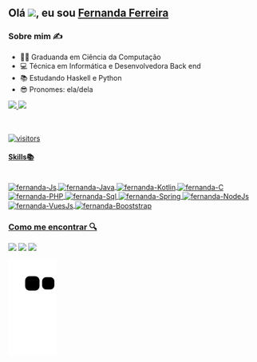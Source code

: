## Olá <img src="https://github.com/TheDudeThatCode/TheDudeThatCode/blob/master/Assets/Hi.gif" width="29px">, eu sou [Fernanda Ferreira](https://www.linkedin.com/in/fernandacodes/)
### Sobre mim ✍
- 👨‍🎓 Graduanda em Ciência da Computação 
- 💻 Técnica em Informática e Desenvolvedora Back end
- 📚 Estudando Haskell e Python
- 😎 Pronomes: ela/dela


<div align="">
  <a href="https://github.com/fernandacodes">
  <img height="180em" src="https://github-readme-stats.vercel.app/api?username=fernandacodes&show_icons=true&theme=tokyonight&hide=,contribs">
  <img height="180em" src="https://github-readme-stats.vercel.app/api/top-langs/?username=fernandacodes&layout=compact&langs_count=7&theme=tokyonight">
</div>
  
  <br><br>
  ![visitors](https://visitor-badge.laobi.icu/badge?page_id=fernandacodes)
 
#### Skills📚
  <div style="display: inline_block"><br>
    <img align="center" alt="fernanda-Js" src="https://img.shields.io/badge/JavaScript-323330?style=for-the-badge&logo=javascript&logoColor=F7DF1E">
    <img align="center" alt="fernanda-Java" src="https://img.shields.io/badge/Java-ED8B00?style=for-the-badge&logo=java&logoColor=white">
    <img align="center" alt="fernanda-Kotlin" src="https://img.shields.io/badge/Kotlin-0095D5?&style=for-the-badge&logo=kotlin&logoColor=white">
    <img align="center" alt="fernanda-C" src="https://img.shields.io/badge/C-00599C?style=for-the-badge&logo=c&logoColor=white">
    <img align="center" alt="fernanda-PHP" src="https://img.shields.io/badge/PHP-777BB4?style=for-the-badge&logo=php&logoColor=white">
    <img align="center" alt="fernanda-Sql" src="https://img.shields.io/badge/MySQL-00000F?style=for-the-badge&logo=mysql&logoColor=white">
    <img align="center" alt="fernanda-Spring" src="https://img.shields.io/badge/Spring-6DB33F?style=for-the-badge&logo=spring&logoColor=white">
    <img align="center" alt="fernanda-NodeJs" src="https://img.shields.io/badge/Node.js-43853D?style=for-the-badge&logo=node.js&logoColor=white">  
    <img align="center" alt="fernanda-VuesJs" src="https://img.shields.io/badge/Vue.js-35495E?style=for-the-badge&logo=vue.js&logoColor=4FC08D">
    <img align="center" alt="fernanda-Booststrap" src="https://img.shields.io/badge/Bootstrap-563D7C?style=for-the-badge&logo=bootstrap&logoColor=white">
  </div>
  
  ### Como me encontrar 🔍
  <div>
    <a href="https://www.linkedin.com/in/fernandacodes/" target="_blank"><img src="https://img.shields.io/badge/-LinkedIn-%230077B5?style=for-the-badge&logo=linkedin&logoColor=white" target="_blank"></a>
    <a href="mailto:fernandameloferr@gmail.com" target="_blank"><img src="https://img.shields.io/badge/Gmail-D14836?style=for-the-badge&logo=gmail&logoColor=white" target="_blank"></a>
    <a href="https://www.instagram.com/fernandacodes_/" target="_blank"><img src="https://img.shields.io/badge/-Instagram-%23E4405F?style=for-the-badge&logo=instagram&logoColor=white" target="_blank"></a>
  </div> 
  
  ![Snake animation](https://github.com/fernandacodes/fernandacodes/blob/output/github-contribution-grid-snake.svg)
